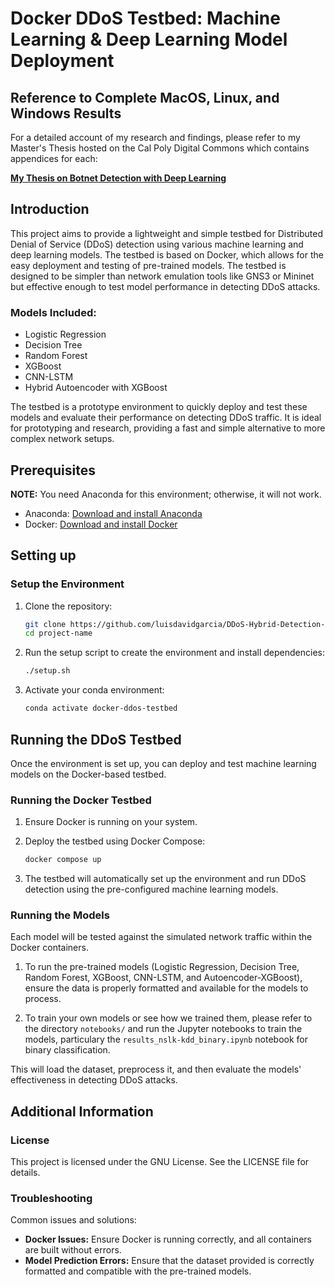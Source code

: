 # Docker DDoS Testbed: Machine Learning & Deep Learning Model Deployment

## Reference to Complete MacOS, Linux, and Windows Results

For a detailed account of my research and findings, please refer to my Master's Thesis hosted on the Cal Poly Digital Commons which contains appendices for each:

[**My Thesis on Botnet Detection with Deep Learning**](https://digitalcommons.calpoly.edu/theses/2930/)

## Introduction

This project aims to provide a lightweight and simple testbed for Distributed Denial of Service (DDoS) detection using various machine learning and deep learning models. The testbed is based on Docker, which allows for the easy deployment and testing of pre-trained models. The testbed is designed to be simpler than network emulation tools like GNS3 or Mininet but effective enough to test model performance in detecting DDoS attacks.

### Models Included:
- Logistic Regression
- Decision Tree
- Random Forest
- XGBoost
- CNN-LSTM
- Hybrid Autoencoder with XGBoost

The testbed is a prototype environment to quickly deploy and test these models and evaluate their performance on detecting DDoS traffic. It is ideal for prototyping and research, providing a fast and simple alternative to more complex network setups.

## Prerequisites

**NOTE:** You need Anaconda for this environment; otherwise, it will not work.

- Anaconda: [Download and install Anaconda](https://www.anaconda.com/products/individual)
- Docker: [Download and install Docker](https://www.docker.com/)

## Setting up

### Setup the Environment

1. Clone the repository:
   ```sh
   git clone https://github.com/luisdavidgarcia/DDoS-Hybrid-Detection-System
   cd project-name
   ```

2. Run the setup script to create the environment and install dependencies:
   ```sh
   ./setup.sh
   ```

3. Activate your conda environment:
   ```sh
   conda activate docker-ddos-testbed
   ```

## Running the DDoS Testbed

Once the environment is set up, you can deploy and test machine learning models on the Docker-based testbed.

### Running the Docker Testbed

1. Ensure Docker is running on your system.
2. Deploy the testbed using Docker Compose:
   ```sh
   docker compose up
   ```

3. The testbed will automatically set up the environment and run DDoS detection using the pre-configured machine learning models.

### Running the Models

Each model will be tested against the simulated network traffic within the Docker containers.

1. To run the pre-trained models (Logistic Regression, Decision Tree, Random Forest, XGBoost, CNN-LSTM, and Autoencoder-XGBoost), ensure the data is properly formatted and available for the models to process.
   
2. To train your own models or see how we trained them, please refer to the directory `notebooks/` and run the Jupyter notebooks to train the models, particulary the `results_nslk-kdd_binary.ipynb` notebook for binary classification.

This will load the dataset, preprocess it, and then evaluate the models' effectiveness in detecting DDoS attacks.

## Additional Information

### License

This project is licensed under the GNU License. See the LICENSE file for details.

### Troubleshooting

Common issues and solutions:

- **Docker Issues:** Ensure Docker is running correctly, and all containers are built without errors.
- **Model Prediction Errors:** Ensure that the dataset provided is correctly formatted and compatible with the pre-trained models.

